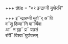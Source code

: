 +++
title = "०९ इन्द्राग्नी युवोरपि"

+++
इ᳓न्द्रअग्नी युवो᳓र् अ᳓पि  
व᳓सु दिव्या᳓नि पा᳓र्थिवा  
आ᳓ न इह᳓ प्र᳓ यछतं  
रयिं᳓ विश्वा᳓युपोषसम्